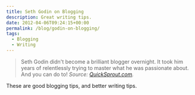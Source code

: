 ```yaml
---
title: Seth Godin on Blogging
description: Great writing tips.
date: 2012-04-06T09:24:15+00:00
permalink: /blog/godin-on-blogging/
tags:
  - Blogging
  - Writing
---
```


> Seth Godin didn't become a brilliant blogger overnight. It took him years of relentlessly trying to master what he was passionate about. And you can do to!
> <cite>_Source: [QuickSprout.com](http://www.quicksprout.com/2012/04/05/10-lessons-seth-godin-can-teach-you-about-blogging/)_.</cite>

These are good blogging tips, and better writing tips.
